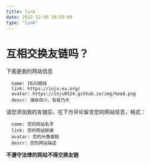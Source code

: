 ```yaml
---
title: link
date: 2022-12-30 10:55:09
type: "link"
---
```

# 互相交换友链吗？
下面是我的网站信息
```
  name: INJU银烛
  link: https://inju.eu.org/
  avatar: https://inju0524.github.io/img/head.png
  descr: 海纳百川，有容乃大
  ```
请您添加我的友链后，在下方评论留言您的网站信息，格式：
```
  name: 您的网站名字
  link: 您的网站链接
  avatar: 您的头像直链
  descr: 您的网站描述
  ```
 **不遵守法律的网站不得交换友链**